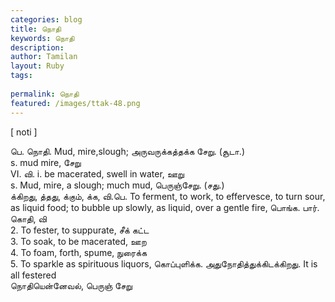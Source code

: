 ```yaml
---
categories: blog
title: நொதி
keywords: நொதி
description: 
author: Tamilan
layout: Ruby
tags: 
 
permalink: நொதி
featured: /images/ttak-48.png
---
```

  
[ noti ]  
  
பெ. நொதி. Mud, mire,slough; அருவருக்கத்தக்க சேறு. (சூடா.)  
s. mud mire, சேறு  
VI. வி. i. be macerated, swell in water, ஊறு  
s. Mud, mire, a slough; much mud, பெருஞ்சேறு. (சது.)  
க்கிறது, த்தது, க்கும், க்க, வி.பெ. To ferment, to work, to effervesce, to turn sour, as liquid food; to bubble up slowly, as liquid, over a gentle fire, பொங்க. பார். கொதி, வி  
2. To fester, to suppurate, சீக் கட்ட  
3. To soak, to be macerated, ஊற  
4. To foam, forth, spume, நுரைக்க  
5. To sparkle as spirituous liquors, கொப்புளிக்க. அதுநோதித்துக்கிடக்கிறது. It is all festered  
நொதியென்னேவல், பெருஞ் சேறு